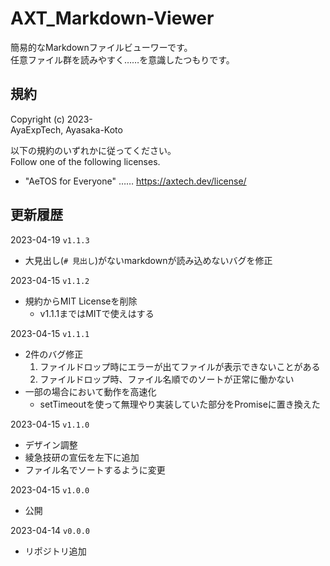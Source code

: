 # AXT_Markdown-Viewer

簡易的なMarkdownファイルビューワーです。  
任意ファイル群を読みやすく……を意識したつもりです。

## 規約

Copyright (c) 2023-  
AyaExpTech, Ayasaka-Koto

以下の規約のいずれかに従ってください。  
Follow one of the following licenses.

- "AeTOS for Everyone" …… https://axtech.dev/license/

## 更新履歴

2023-04-19 `v1.1.3`
- 大見出し(`# 見出し`)がないmarkdownが読み込めないバグを修正

2023-04-15 `v1.1.2`
- 規約からMIT Licenseを削除
    - v1.1.1まではMITで使えはする

2023-04-15 `v1.1.1`
- 2件のバグ修正
    1. ファイルドロップ時にエラーが出てファイルが表示できないことがある
    2. ファイルドロップ時、ファイル名順でのソートが正常に働かない
- 一部の場合において動作を高速化
    - setTimeoutを使って無理やり実装していた部分をPromiseに置き換えた

2023-04-15 `v1.1.0`
- デザイン調整
- 綾急技研の宣伝を左下に追加
- ファイル名でソートするように変更

2023-04-15 `v1.0.0`
- 公開

2023-04-14 `v0.0.0`
- リポジトリ追加
